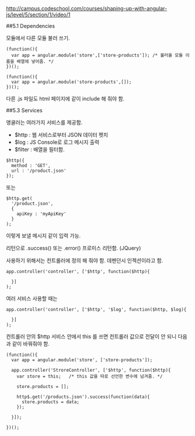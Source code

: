 http://campus.codeschool.com/courses/shaping-up-with-angular-js/level/5/section/1/video/1

##5.1 Dependencies

모듈에서 다른 모듈 불러 쓰기.
```
(function(){
  var app = angular.module('store',['store-products']); /* 불러올 모듈 이름을 배열에 넣어줌. */
})();

(function(){
  var app = angular.module('store-products',[]);
})();
```
다른 .js 파일도 html 페이지에 같이 include 해 줘야 함.

##5.3 Services

앵귤러는 여러가지 서비스를 제공함.
* $http : 웹 서비스로부터 JSON 데이터 펫치
* $log : JS Console로 로그 메시지 출력
* $filter : 배열을 필터함.

```
$http({
  method : 'GET',
  url : '/product.json'
});
```
또는
```
$http.get(
  '/product.json',
  {
    apiKey : 'myApiKey'
  }
);
```
이렇게 보낼 메시지 같이 입력 가능.

리턴으로 .success() 또는 .error() 프로미스 리턴함. (JQuery)

사용하기 위해서는 컨트롤러에 정의 해 줘야 함. 데펜던시 인젝션이라고 함.
```
app.controller('controller', ['$http', function($http){

  }]
);
```
여러 서비스 사용할 때는
```
app.controller('controller', ['$http', '$log', function($http, $log){

  }]
);
```

컨트롤러 안의 $http 서비스 안에서 this 를 쓰면 컨트롤러 값으로 전달이 안 되니 다음과 같이 바꿔줘야 함.
```
(function(){
  var app = angular.module('store', ['store-products']);

  app.controller('StroreController', ['$http', function($http){
    var store = this;   /* this 값을 따로 선언한 변수에 넘겨줌. */

    store.products = [];
    
    http$.get('/products.json').success(function(data){
      store.products = data;
    });

  }]);

})();
```
